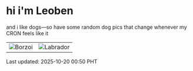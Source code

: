 # hi i'm Leoben

and i like dogs—so have some random dog pics that change whenever my CRON feels like it

|  |  |
|--------|----------|
| ![Borzoi](https://random-dog-vercel.vercel.app/api/random-borzoi?v=1760892630) | ![Labrador](https://random-dog-vercel.vercel.app/api/random-labrador?v=1760892630) |

Last updated: 2025-10-20 00:50 PHT
